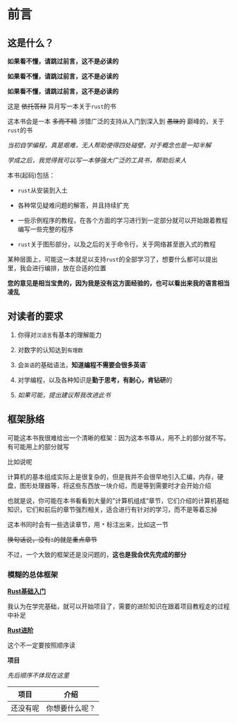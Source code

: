 # 前言

## 这是什么？

**如果看不懂，请跳过前言，这不是必读的** 

**如果看不懂，请跳过前言，这不是必读的** 

**如果看不懂，请跳过前言，这不是必读的** 

这是 ~~依托答辩~~ 异月写一本关于`rust`的书

这本书会是一本 ~~多而不精~~ 涉猎广泛的支持从入门到深入到 ~~愚昧的~~ 巅峰的，关于`rust`的书

*当初自学编程，真是艰难，无人帮助使得四处碰壁，对于概念也是一知半解*

*学成之后，我觉得我可以写一本够强大广泛的工具书，帮助后来人*

本书(起码)包括：

* `rust`从安装到入土

* 各种常见疑难问题的解答，并且持续扩充

* 一些示例程序的教程，在各个方面的学习进行到一定部分就可以开始跟着教程编写一些完整的程序

* `rust`关于图形部分，以及之后的关于命令行，关于网络甚至嵌入式的教程

某种层面上，可能这一本就足以支持`rust`的全部学习了，想要什么都可以提出里，我会进行编排，放在合适的位置

**您的意见是相当宝贵的，因为我是没有这方面经验的，也可以看出来我的语言相当凌乱**

## 对读者的要求

1. 你得对`汉语言`有基本的理解能力

2. 对数字的认知达到`有理数`

3. 会`英语`的基础语法，**知道编程不需要会很多英语`**

4. 对学编程，以及各种知识是**勤于思考，有耐心，肯钻研**的

5. *如果可能，提出建议帮我改进此书*

## 框架脉络

可能这本书我很难给出一个清晰的框架：因为这本书尊从，用不上的部分就不写。有可能用上的部分就写

比如说呢

计算机的基本组成实际上是很复杂的，但是我并不会很早地引入汇编，内存，硬盘，图形处理器等，将这些东西放一块介绍，而是等到需要时才会开始介绍

也就是说，你可能在本书看看到大量的”计算机组成“章节，它们介绍的计算机基础知识，它们和前后的章节强烈相关，适合进行有针对的学习，而不是等着忘掉

这本书同时会有一些选读章节，用 `*` 标注出来，比如这一节

~~换句话说，没有`*`的就是重点章节~~

不过，一个大致的框架还是没问题的，**这也是我会优先完成的部分**

### 模糊的总体框架

**[Rust基础入门](./rust_basics/intro.md)**

我认为在学完基础，就可以开始项目了，需要的进阶知识在跟着项目教程走的过程中补足

**[Rust进阶](./rust_extra/intro.md)**

这个不一定要按照顺序读

**项目**

*先后顺序不体现在这里*

| 项目 | 介绍 |
| --- | --- |
| 还没有呢 | 你想要什么呢？ |
